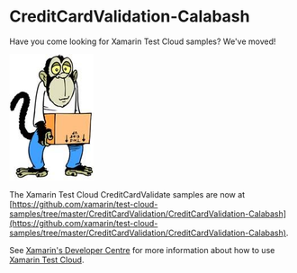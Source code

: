 CreditCardValidation-Calabash
=============================


Have you come looking for Xamarin Test Cloud samples? We've moved!  

![](../../moved.jpg)

The Xamarin Test Cloud CreditCardValidate samples are now at [https://github.com/xamarin/test-cloud-samples/tree/master/CreditCardValidation/CreditCardValidation-Calabash](https://github.com/xamarin/test-cloud-samples/tree/master/CreditCardValidation/CreditCardValidation-Calabash).

See [Xamarin's Developer Centre](http://developer.xamarin.com) for more information about how to use [Xamarin Test Cloud](http://developer.xamarin.com/testcloud/).

